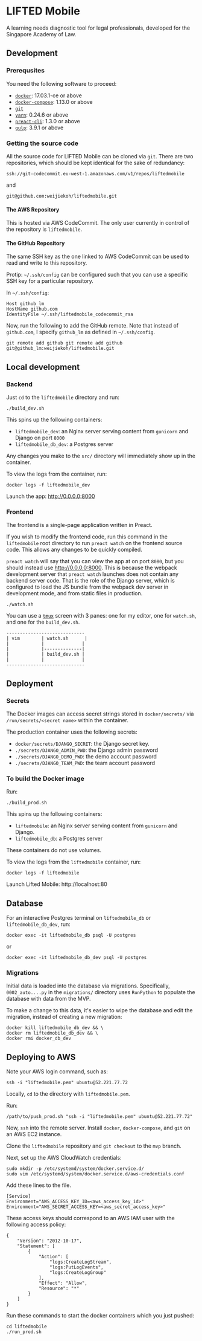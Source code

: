 # LIFTED Mobile

A learning needs diagnostic tool for legal professionals, developed for the
Singapore Academy of Law.

## Development

### Prerequsites

You need the following software to proceed:

- [`docker`](https://www.docker.com/community-edition): 17.03.1-ce or above
- [`docker-compose`](https://docs.docker.com/compose/install/): 1.13.0 or above
- [`git`](https://git-scm.com/)
- [`yarn`](https://yarnpkg.com/en/): 0.24.6 or above
- [`preact-cli`](https://github.com/developit/preact-cli): 1.3.0 or above
- [`gulp`](http://gulpjs.com/): 3.9.1 or above

### Getting the source code

All the source code for LIFTED Mobile can be cloned via `git`. There are two
repositories, which should be kept identical for the sake of redundancy:

`ssh://git-codecommit.eu-west-1.amazonaws.com/v1/repos/liftedmobile`

and

`git@github.com:weijiekoh/liftedmobile.git`

#### The AWS Repository

This is hosted via AWS CodeCommit. The only user currently in control of the
repository is `liftedmobile`.

#### The GitHub Repository

The same SSH key as the one linked to AWS CodeCommit can be used to read and
write to this repository.

Protip: `~/.ssh/config` can be configured such that you can use a specific SSH
key for a particular repository.


In `~/.ssh/config`:
```
Host github_lm
HostName github.com
IdentityFile ~/.ssh/liftedmobile_codecommit_rsa
```

Now, run the following to add the GitHub remote. Note that instead of `github.com`, I specify `github_lm` as defined in `~/.ssh/config`.

```
git remote add github git remote add github git@github_lm:weijiekoh/liftedmobile.git
```


## Local development

### Backend 
Just `cd` to the `liftedmobile` directory and run:

```
./build_dev.sh
```

This spins up the following containers:
- `liftedmobile_dev`: an Nginx server serving content from `gunicorn` and
  Django on port `8000`
- `liftedmobile_db_dev`: a Postgres server

Any changes you make to the `src/` directory will immediately show up in the
container.


To view the logs from the container, run:

```
docker logs -f liftedmobile_dev
```

Launch the app: http://0.0.0.0:8000

### Frontend

The frontend is a single-page application written in Preact. 

If you wish to modify the frontend code, run this command in the `liftedmobile`
root directory to run `preact watch` on the frontend source code. This
allows any changes to be quickly compiled. 

`preact watch` will say that you can view the app at
on port `8080`, but you should instead use
http://0.0.0.0:8000. This is because the webpack development server
that `preact watch` launches does not contain any backend server code.
That is the role of the Django server, which is configured to load the
JS bundle from the webpack dev server in development mode, and from
static files in production.

```
./watch.sh
```

You can use a [`tmux`](https://tmux.github.io/) screen with 3 panes: one
for my editor, one for `watch.sh`, and one for the `build_dev.sh`.

```
-----------------------------
| vim        | watch.sh      |
|            |              |
|            |--------------|
|            | build_dev.sh |
|            |              |
-----------------------------
```


## Deployment

### Secrets

The Docker images can access secret strings stored in
`docker/secrets/` via `/run/secrets/<secret name>` within the
container.

The production container uses the following secrets:
 - `docker/secrets/DJANGO_SECRET`: the Django secret key.
 - `./secrets/DJANGO_ADMIN_PWD`: the Django admin password
 - `./secrets/DJANGO_DEMO_PWD`: the demo account password
 - `./secrets/DJANGO_TEAM_PWD`: the team account password

### To build the Docker image

Run:

```
./build_prod.sh
```

This spins up the following containers:
- `liftedmobile`: an Nginx server serving content from `gunicorn` and Django.
- `liftedmobile_db`: a Postgres server

These containers do not use volumes.

To view the logs from the `liftedmobile` container, run:

```
docker logs -f liftedmobile
```

Launch Lifted Mobile: http://localhost:80

## Database

For an interactive Postgres terminal on `liftedmobile_db` or
`liftedmobile_db_dev`, run:

```
docker exec -it liftedmobile_db psql -U postgres
```

or 

```
docker exec -it liftedmobile_db_dev psql -U postgres
```

### Migrations

Initial data is loaded into the database via migrations. Specifically, 
`0002_auto....py` in the `migrations/` directory uses `RunPython`
to populate the database with data from the MVP.

To make a change to this data, it's easier to wipe the database and edit the
migration, instead of creating a new migration:

```
docker kill liftedmobile_db_dev && \
docker rm liftedmobile_db_dev && \
docker rmi docker_db_dev
```

## Deploying to AWS


Note your AWS login command, such as:

```
ssh -i "liftedmobile.pem" ubuntu@52.221.77.72
```

Locally, `cd` to the directory with `liftedmobile.pem`.

Run:

```
/path/to/push_prod.sh "ssh -i "liftedmobile.pem" ubuntu@52.221.77.72"
```

Now, `ssh` into the remote server.  Install `docker`, `docker-compose`, and
`git` on an AWS EC2 instance.

Clone the `liftedmobile` repository and `git checkout` to the `mvp` branch.

Next, set up the AWS CloudWatch credentials:

```
sudo mkdir -p /etc/systemd/system/docker.service.d/
sudo vim /etc/systemd/system/docker.service.d/aws-credentials.conf
```

Add these lines to the file.

```
[Service]
Environment="AWS_ACCESS_KEY_ID=<aws_access_key_id>"
Environment="AWS_SECRET_ACCESS_KEY=<aws_secret_access_key>"
```

These access keys should correspond to an AWS IAM user with the
following access policy:

```
{
    "Version": "2012-10-17",
    "Statement": [
        {
            "Action": [
                "logs:CreateLogStream",
                "logs:PutLogEvents",
                "logs:CreateLogGroup"
            ],
            "Effect": "Allow",
            "Resource": "*"
        }
    ]
}
```


Run these commands to start the docker containers which you just pushed:

```
cd liftedmobile
./run_prod.sh
```
